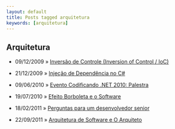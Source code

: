 ```yaml
---
layout: default
title: Posts tagged arquitetura
keywords: [arquitetura]
---
```

<h2 class="category">Arquitetura</h2>
<ul class="posts">
<li>
<p>
<span class="date">09/12/2009</span> &raquo; 
<a href="/blog/inversao-de-controle-inversion-of-control-ioc">Inversão de Controle (Inversion of Control / IoC)</a>
</p>
</li> 
<li>
<p>
<span class="date">21/12/2009</span> &raquo; 
<a href="/blog/injecao-de-dependencia">Injeção de Dependência no C#</a>
</p>
</li> 
<li>
<p>
<span class="date">09/06/2010</span> &raquo; 
<a href="/blog/evento-codificando-net-2010-palestra">Evento Codificando .NET 2010: Palestra</a>
</p>
</li> 
<li>
<p>
<span class="date">19/07/2010</span> &raquo; 
<a href="/blog/efeito-borboleta-e-o-software">Efeito Borboleta e o Software</a>
</p>
</li> 
<li>
<p>
<span class="date">18/02/2011</span> &raquo; 
<a href="/blog/perguntas-para-um-desenvolvedor-senior">Perguntas para um desenvolvedor senior</a>
</p>
</li> 
<li>
<p>
<span class="date">22/09/2011</span> &raquo; 
<a href="/blog/arquitetura-de-software-e-o-arquiteto">Arquitetura de Software e O Arquiteto</a>
</p>
</li> 
</ul>

